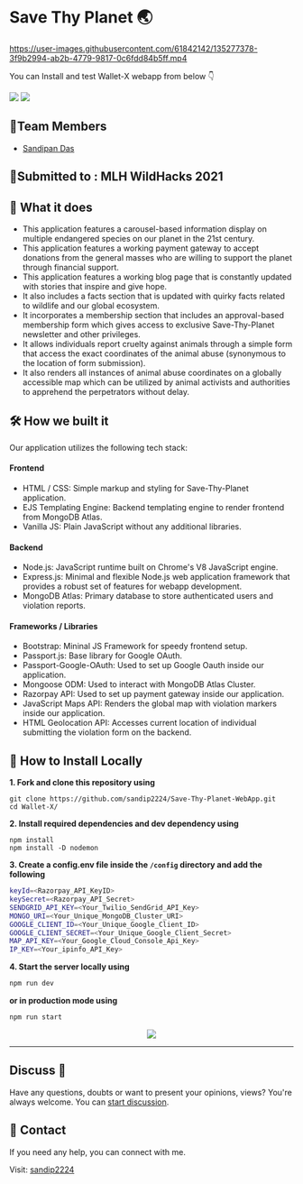 # Save Thy Planet 🌏
<!-- <p align="center">
   <img src="media/banner.png" alt="Logo"/>
</p> -->

https://user-images.githubusercontent.com/61842142/135277378-3f9b2994-ab2b-4779-9817-0c6fdd84b5ff.mp4

You can Install and test Wallet-X webapp from below 👇

<p>
  <img src="https://img.shields.io/badge/MAINTAINED-YES-brightgreen?style=for-the-badge&logo=appveyor">
  <img src="https://img.shields.io/badge/WEBSITE-UP-green?style=for-the-badge&logo=appveyor">
</p>

<!-- ABOUT THE PROJECT -->

## 🚩Team Members

- [Sandipan Das](#)

## 🏹Submitted to : MLH WildHacks 2021

## 🎄 What it does
- This application features a carousel-based information display on multiple endangered species on our planet in the 21st century.
- This application features a working payment gateway to accept donations from the general masses who are willing to support the planet through financial support.
- This application features a working blog page that is constantly updated with stories that inspire and give hope.
- It also includes a facts section that is updated with quirky facts related to wildlife and our global ecosystem.
- It incorporates a membership section that includes an approval-based membership form which gives access to exclusive Save-Thy-Planet newsletter and other privileges.
- It allows individuals report cruelty against animals through a simple form that access the exact coordinates of the animal abuse (synonymous to the location of form submission).
- It also renders all instances of animal abuse coordinates on a globally accessible map which can be utilized by animal activists and authorities to apprehend the perpetrators without delay.

## 🛠 How we built it
Our application utilizes the following tech stack:

#### Frontend
- HTML / CSS: Simple markup and styling for Save-Thy-Planet application.
- EJS Templating Engine: Backend templating engine to render frontend from MongoDB Atlas.
- Vanilla JS: Plain JavaScript without any additional libraries.

#### Backend
- Node.js: JavaScript runtime built on Chrome's V8 JavaScript engine.
- Express.js: Minimal and flexible Node.js web application framework that provides a robust set of features for webapp development.
- MongoDB Atlas: Primary database to store authenticated users and violation reports.

#### Frameworks / Libraries
- Bootstrap: Mininal JS Framework for speedy frontend setup.
- Passport.js: Base library for Google OAuth.
- Passport-Google-OAuth: Used to set up Google Oauth inside our application.
- Mongoose ODM: Used to interact with MongoDB Atlas Cluster.
- Razorpay API: Used to set up payment gateway inside our application.
- JavaScript Maps API: Renders the global map with violation markers inside our application.
- HTML Geolocation API: Accesses current location of individual submitting the violation form on the backend.

## 🚩 How to Install Locally

**1. Fork and clone this repository using**

   ```
   git clone https://github.com/sandip2224/Save-Thy-Planet-WebApp.git
   cd Wallet-X/
   ```  
   
**2. Install required dependencies and dev dependency using**  

   ```
   npm install
   npm install -D nodemon
   ```  

**3. Create a config.env file inside the `/config` directory and add the following**

   ```bash
   keyId=<Razorpay_API_KeyID>
   keySecret=<Razorpay_API_Secret>
   SENDGRID_API_KEY=<Your_Twilio_SendGrid_API_Key>
   MONGO_URI=<Your_Unique_MongoDB_Cluster_URI>
   GOOGLE_CLIENT_ID=<Your_Unique_Google_Client_ID>
   GOOGLE_CLIENT_SECRET=<Your_Unique_Google_Client_Secret>
   MAP_API_KEY=<Your_Google_Cloud_Console_Api_Key>
   IP_KEY=<Your_ipinfo_API_Key>
   ```  
 **4. Start the server locally using**

   ```bash
   npm run dev
   ```  
   **or in production mode using**
   ```bash
   npm run start
   ```  
<div align="center">
  <img src="https://img.shields.io/badge/%20SERVER%20STARTS%20RUNNING%20ON%20PORT-3000-brightgreen?style=for-the-badge"/>
</div>

---

## Discuss 💬

Have any questions, doubts or want to present your opinions, views? You're always welcome. You can [start discussion](https://github.com/sandip2224/Wallet-X/discussions).

## 🥢 Contact
If you need any help, you can connect with me.

Visit: [sandip2224](https://linkedin.com/in/sandipan0164/)
